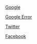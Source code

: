 [Google](https://www.google.com/)

[Google Error](https://www.google.com/jdjdj)

[Twitter](https://twitter.com/)

[Facebook](www.fb.com)

